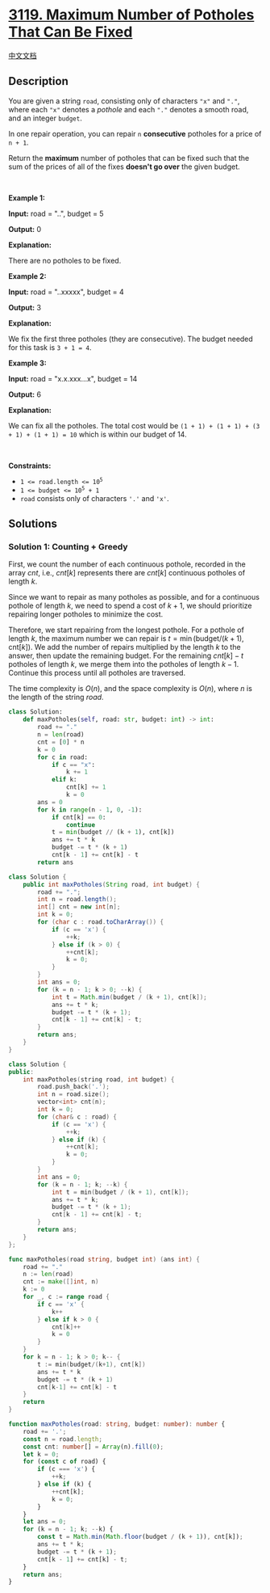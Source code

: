 # [3119. Maximum Number of Potholes That Can Be Fixed](https://leetcode.com/problems/maximum-number-of-potholes-that-can-be-fixed)

[中文文档](/solution/3100-3199/3119.Maximum%20Number%20of%20Potholes%20That%20Can%20Be%20Fixed/README.md)

<!-- tags: -->

## Description

<p>You are given a string <code>road</code>, consisting only of characters <code>&quot;x&quot;</code> and <code>&quot;.&quot;</code>, where each <code>&quot;x&quot;</code> denotes a <em>pothole</em> and each <code>&quot;.&quot;</code> denotes a smooth road, and an integer <code>budget</code>.</p>

<p>In one repair operation, you can repair <code>n</code> <strong>consecutive</strong> potholes for a price of <code>n + 1</code>.</p>

<p>Return the <strong>maximum</strong> number of potholes that can be fixed such that the sum of the prices of all of the fixes <strong>doesn&#39;t go over</strong> the given budget.</p>

<p>&nbsp;</p>
<p><strong class="example">Example 1:</strong></p>

<div class="example-block">
<p><strong>Input:</strong> <span class="example-io">road = &quot;..&quot;, budget = 5</span></p>

<p><strong>Output:</strong> <span class="example-io">0</span></p>

<p><strong>Explanation:</strong></p>

<p>There are no potholes to be fixed.</p>
</div>

<p><strong class="example">Example 2:</strong></p>

<div class="example-block">
<p><strong>Input:</strong> <span class="example-io">road = &quot;..xxxxx&quot;, budget = 4</span></p>

<p><strong>Output:</strong> <span class="example-io">3</span></p>

<p><strong>Explanation:</strong></p>

<p>We fix the first three potholes (they are consecutive). The budget needed for this task is <code>3 + 1 = 4</code>.</p>
</div>

<p><strong class="example">Example 3:</strong></p>

<div class="example-block">
<p><strong>Input:</strong> <span class="example-io">road = &quot;x.x.xxx...x&quot;, budget = 14</span></p>

<p><strong>Output:</strong> <span class="example-io">6</span></p>

<p><strong>Explanation:</strong></p>

<p>We can fix all the potholes. The total cost would be <code>(1 + 1) + (1 + 1) + (3 + 1) + (1 + 1) = 10</code> which is within our budget of 14.</p>
</div>

<p>&nbsp;</p>
<p><strong>Constraints:</strong></p>

<ul>
	<li><code>1 &lt;= road.length &lt;= 10<sup>5</sup></code></li>
	<li><code>1 &lt;= budget &lt;= 10<sup>5</sup> + 1</code></li>
	<li><code>road</code> consists only of characters <code>&#39;.&#39;</code> and <code>&#39;x&#39;</code>.</li>
</ul>

## Solutions

### Solution 1: Counting + Greedy

First, we count the number of each continuous pothole, recorded in the array $cnt$, i.e., $cnt[k]$ represents there are $cnt[k]$ continuous potholes of length $k$.

Since we want to repair as many potholes as possible, and for a continuous pothole of length $k$, we need to spend a cost of $k + 1$, we should prioritize repairing longer potholes to minimize the cost.

Therefore, we start repairing from the longest pothole. For a pothole of length $k$, the maximum number we can repair is $t = \min(\text{budget} / (k + 1), \text{cnt}[k])$. We add the number of repairs multiplied by the length $k$ to the answer, then update the remaining budget. For the remaining $cnt[k] - t$ potholes of length $k$, we merge them into the potholes of length $k - 1$. Continue this process until all potholes are traversed.

The time complexity is $O(n)$, and the space complexity is $O(n)$, where $n$ is the length of the string $road$.

<!-- tabs:start -->

```python
class Solution:
    def maxPotholes(self, road: str, budget: int) -> int:
        road += "."
        n = len(road)
        cnt = [0] * n
        k = 0
        for c in road:
            if c == "x":
                k += 1
            elif k:
                cnt[k] += 1
                k = 0
        ans = 0
        for k in range(n - 1, 0, -1):
            if cnt[k] == 0:
                continue
            t = min(budget // (k + 1), cnt[k])
            ans += t * k
            budget -= t * (k + 1)
            cnt[k - 1] += cnt[k] - t
        return ans
```

```java
class Solution {
    public int maxPotholes(String road, int budget) {
        road += ".";
        int n = road.length();
        int[] cnt = new int[n];
        int k = 0;
        for (char c : road.toCharArray()) {
            if (c == 'x') {
                ++k;
            } else if (k > 0) {
                ++cnt[k];
                k = 0;
            }
        }
        int ans = 0;
        for (k = n - 1; k > 0; --k) {
            int t = Math.min(budget / (k + 1), cnt[k]);
            ans += t * k;
            budget -= t * (k + 1);
            cnt[k - 1] += cnt[k] - t;
        }
        return ans;
    }
}
```

```cpp
class Solution {
public:
    int maxPotholes(string road, int budget) {
        road.push_back('.');
        int n = road.size();
        vector<int> cnt(n);
        int k = 0;
        for (char& c : road) {
            if (c == 'x') {
                ++k;
            } else if (k) {
                ++cnt[k];
                k = 0;
            }
        }
        int ans = 0;
        for (k = n - 1; k; --k) {
            int t = min(budget / (k + 1), cnt[k]);
            ans += t * k;
            budget -= t * (k + 1);
            cnt[k - 1] += cnt[k] - t;
        }
        return ans;
    }
};
```

```go
func maxPotholes(road string, budget int) (ans int) {
	road += "."
	n := len(road)
	cnt := make([]int, n)
	k := 0
	for _, c := range road {
		if c == 'x' {
			k++
		} else if k > 0 {
			cnt[k]++
			k = 0
		}
	}
	for k = n - 1; k > 0; k-- {
		t := min(budget/(k+1), cnt[k])
		ans += t * k
		budget -= t * (k + 1)
		cnt[k-1] += cnt[k] - t
	}
	return
}
```

```ts
function maxPotholes(road: string, budget: number): number {
    road += '.';
    const n = road.length;
    const cnt: number[] = Array(n).fill(0);
    let k = 0;
    for (const c of road) {
        if (c === 'x') {
            ++k;
        } else if (k) {
            ++cnt[k];
            k = 0;
        }
    }
    let ans = 0;
    for (k = n - 1; k; --k) {
        const t = Math.min(Math.floor(budget / (k + 1)), cnt[k]);
        ans += t * k;
        budget -= t * (k + 1);
        cnt[k - 1] += cnt[k] - t;
    }
    return ans;
}
```

<!-- tabs:end -->

<!-- end -->

